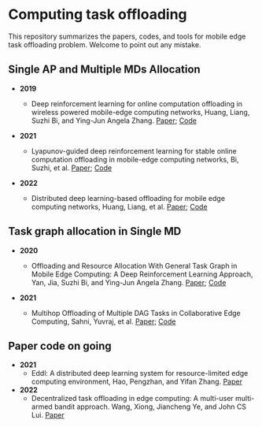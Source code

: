 # Computing task offloading
This repository summarizes the papers, codes, and tools for mobile edge task offloading problem. Welcome to point out any mistake.

## Single AP and Multiple MDs Allocation
- **2019**
  - Deep reinforcement learning for online computation offloading in wireless powered mobile-edge computing networks, Huang, Liang, Suzhi Bi, and Ying-Jun Angela Zhang. [Paper](https://ieeexplore.ieee.org/abstract/document/8771176/); [Code](https://github.com/Mpetof/MECN/tree/main/DROO)

- **2021**
  - Lyapunov-guided deep reinforcement learning for stable online computation offloading in mobile-edge computing networks, Bi, Suzhi, et al. [Paper](https://ieeexplore.ieee.org/abstract/document/9449944/); [Code](https://github.com/Mpetof/MECN/tree/main/LyDROO)

- **2022**
  - Distributed deep learning-based offloading for mobile edge computing networks, Huang, Liang, et al. [Paper](https://link.springer.com/article/10.1007/s11036-018-1177-x); [Code](https://github.com/Mpetof/MECN/tree/main/DDLO)

## Task graph allocation in Single MD
- **2020**
    - Offloading and Resource Allocation With General Task Graph in Mobile Edge Computing: A Deep Reinforcement Learning Approach, Yan, Jia, Suzhi Bi, and Ying-Jun Angela Zhang. [Paper](https://ieeexplore.ieee.org/abstract/document/9093962/); [Code](https://github.com/Mpetof/MECN/tree/main/GeneralTaskGraph)

- **2021**
    - Multihop Offloading of Multiple DAG Tasks in Collaborative Edge Computing, Sahni, Yuvraj, et al. [Paper](https://ieeexplore.ieee.org/abstract/document/9223724/); [Code](https://github.com/Mpetof/MECN/tree/main/MultihopOffloading)

## Paper code on going
- **2021**
    - Eddl: A distributed deep learning system for resource-limited edge computing environment, Hao, Pengzhan, and Yifan Zhang. [Paper](https://ieeexplore.ieee.org/abstract/document/9708940/)
- **2022**
    - Decentralized task offloading in edge computing: A multi-user multi-armed bandit approach. Wang, Xiong, Jiancheng Ye, and John CS Lui. [Paper](https://ieeexplore.ieee.org/abstract/document/9796961/)
